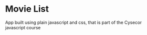 # Movie List

App built using plain javascript and css, that is part of the Cysecor javascript course
